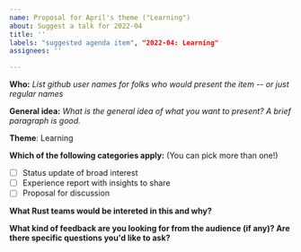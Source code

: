 ```yaml
---
name: Proposal for April's theme ("Learning")
about: Suggest a talk for 2022-04
title: ''
labels: "suggested agenda item", "2022-04: Learning"
assignees: ''

---
```


**Who:** *List github user names for folks who would present the item -- or just regular names*

**General idea:** *What is the general idea of what you want to present? A brief paragraph is good.*

**Theme**: Learning

**Which of the following categories apply:** (You can pick more than one!)

* [ ] Status update of broad interest
* [ ] Experience report with insights to share
* [ ] Proposal for discussion

**What Rust teams would be intereted in this and why?**

**What kind of feedback are you looking for from the audience (if any)? Are there specific questions you'd like to ask?**
